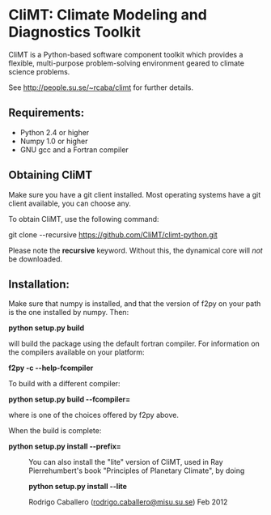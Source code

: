 # CliMT: Climate Modeling and Diagnostics Toolkit

CliMT is a Python-based software component toolkit which provides a
 flexible, multi-purpose problem-solving environment geared to climate
 science problems.

See http://people.su.se/~rcaba/climt for further details.

## Requirements:
* Python 2.4 or higher
* Numpy 1.0 or higher
* GNU gcc and a Fortran compiler

## Obtaining CliMT

Make sure you have a git client installed. Most operating systems
have a git client available, you can choose any.

To obtain CliMT, use the following command:

git clone --recursive https://github.com/CliMT/climt-python.git

Please note the **recursive** keyword. Without this, the dynamical
core will *not* be downloaded.

## Installation:
Make sure that numpy is installed, and that the version of f2py 
on your path is the one installed by numpy. Then:

**python setup.py build**

will build the package using the default fortran compiler. For
information on the compilers available on your platform:

**f2py -c --help-fcompiler**

To build with a different compiler:

**python setup.py build --fcompiler=<compiler>**

where <compiler> is one of the choices offered by f2py above.

When the build is complete:

**python setup.py install --prefix=<dir where you want climt to live>**

You can also install the "lite" version of CliMT, used in 
Ray Pierrehumbert's book "Principles of Planetary Climate",
by doing

**python setup.py install --lite**

Rodrigo Caballero (rodrigo.caballero@misu.su.se)
Feb 2012



